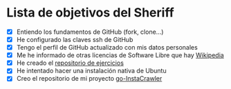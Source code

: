 Lista de objetivos del Sheriff
============================

- [x] Entiendo los fundamentos de GitHub (fork, clone...)
- [x] He configurado las claves ssh de GitHub
- [x] Tengo el perfil de GitHub actualizado con mis datos personales
- [x] Me he informado de otras licencias de Software Libre que hay [Wikipedia](https://es.wikipedia.org/wiki/Anexo:Comparaci%C3%B3n_de_licencias_de_software_libre)
- [x] He creado el [repositorio de ejercicios](https://github.com/Jesus-Sheriff/Ejercicios-IV)
- [x] He intentado hacer una instalación nativa de Ubuntu
- [x] Creo el repositorio de mi proyecto [go-InstaCrawler](https://github.com/Jesus-Sheriff/go-InstaCrawler)